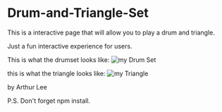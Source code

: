 # Drum-and-Triangle-Set

This is a interactive page that will allow you to play a drum and triangle.

Just a fun interactive experience for users.

This is what the drumset looks like:
<img src ="https://lh3.googleusercontent.com/wmDazARiNOuV4LSv-XMbugeTc5xhXpuObrwPoO8o4wlgKvniU9jZwS7DWfumE6KCJ1R2rkgHnNdfkc-73wA61oWTQgBNODOpdFJScVp0hvyemDn41qa-7zYmWg8ngrj9teNx2A767vWCbfqpB9axjbPah1eAXIlzyx0LCsY0IM6vje4o6Fn4yQWZv5K-fKwwWki-gv_67BMewQGZkTrWRpKzmc8S-uNyjF_TiKp5hnU2Ozg-9UiC4VynrGVSzRoZTwEHS9EZr_TyjSwjinZi3etKFktmALpbLenRUTr6mI15jYp4AOLaSFxQrtp-Or_bZFT52x3rG0HglbUOtlXROt4wp8jwHOT7zbDyLZFjp8sZUhC7RIN2U4HAiDTE-FqJrmWaEcwp11uVu5pMWBVOX_fQ4DCyVFeZ6ab8B4EVlJZbLiG4gyMj4DED5mwD7fy2Sx1x0tzwVbcSl0hsYPYEyLRpL7lRSR6mweVggJXV7ijms27PteQY13Z5AsR6DCv2idh2_iUiJU8eK8NhoT-vetKyL9k8vVKOBbYD2YslcPCuIpVPVGeB3EPMW-JOKeq3QrRxJ__uvp6Wak4a2mVUZfjau051-urvQOaUoHGkE6XANgIed--rPcRjN6mO11v-EYa_csLbvd4eil2fKCrG2aVP8YTFYMHieYaUhf_H-TgRyMUmwW2Gw_3eQCjSQxsop-Sr5tPpNfQlGG7BF_jZTYfC=w1919-h895-no?authuser=2" alt ="my Drum Set"/>

this is what the triangle looks like:
<img src = "https://lh3.googleusercontent.com/PjdI5f219SMRDjercBlCkPq1GWm7ld_3CAqYc5c3cB_9-Mah2d3hstdpojgwJd8bVnuk8vXDR0UDUxxXI97TaTW4HEjZ6tON8ehOQLsRuIzDQTm9Qv92tt9iVhXiB90xJt5QAnMlFDlSxXDR9r91u6joqdYFNnEgAV1JRuwS6nKLAyM64W3JOVPABeJ1Sd41jFlRn3IshusEkOHvjpyo0fBbW87F6YBvYJDOIEB2s08ZjUKCsR9l3KoYoNZEg_O4mQjRKCz7J0tSGcznZVcjSt0UVtkh86G9_n4NuSYDfz-vjVYoiKp0b0X68eLnomrzgYpdkS6ROhyngC8zFWqyUSPizgJQkP_l_FB4uFu8h9tiRzBvVLLT6pNt2O3kaaK9SdncnYWQUaPwGjdCY5GQb1RjL0bsJ0Wt1ujjHZe03_2Ruyqe3jcr2iGPpZ_UF2WwCRGjiO8UFWzT2_ybS0vk-uJCQD2SB8WMz3NB5NGCaPfcBFJpUArPhEND2FVh715u7GomIIZVikMhN-gST9r73NbeqxemttTb7F4w5aBoOOphC_b-XuwfW5Bkb5dsWEMEqL3YtW1I7rWJ1j8qubm2g8A7LvJ6hfh60aPTc8NgK0IkSOvgNc0n8sgXdRd-baPTKq2f4fmHwFpEO6dob7PS5u7JBxs44_kDuoHiQin-JGbxBbTKfr9mOngePwU4ODvMMmTcA-V0J_ohSVk88iXwAwwP=w1920-h894-no?authuser=2" alt = "my Triangle">

by Arthur Lee 

P.S. Don't forget npm install.

